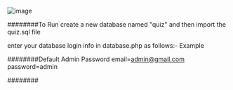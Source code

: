 ![image](https://github.com/Mansi199924/ONGC_QUIZ_APPLICATION/assets/51586639/f6724c72-c6bf-4600-943e-08393034b41e)

########To Run
create a new database named "quiz" and then import the quiz.sql file

enter your database login info in  database.php as follows:-
	<?php
		$con= new mysqli('localhost','username','password','database name')or die("Could not connect to mysql".mysqli_error($con));
	?>
Example
	<?php
		$con= new mysqli('localhost','root','','quiz')or die("Could not connect to mysql".mysqli_error($con));
	?>	


########Default Admin Password
email=admin@gmail.com
password=admin

########

